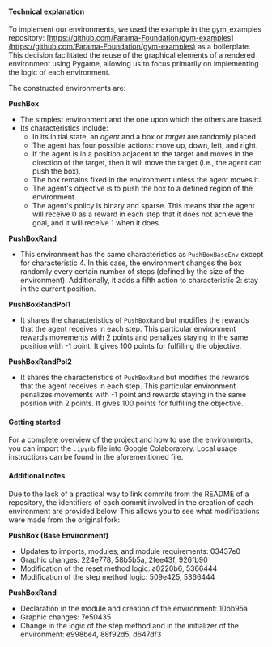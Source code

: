 #### Technical explanation

To implement our environments, we used the example in the gym_examples repository: [https://github.com/Farama-Foundation/gym-examples](https://github.com/Farama-Foundation/gym-examples) as a boilerplate. This decision facilitated the reuse of the graphical elements of a rendered environment using Pygame, allowing us to focus primarily on implementing the logic of each environment.

The constructed environments are:

**PushBox**

- The simplest environment and the one upon which the others are based.
- Its characteristics include:
  - In its initial state, an *agent* and a box or *target* are randomly placed.
  - The agent has four possible actions: move up, down, left, and right.
  - If the agent is in a position adjacent to the target and moves in the direction of the target, then it will move the target (i.e., the agent can push the box).
  - The box remains fixed in the environment unless the agent moves it.
  - The agent's objective is to push the box to a defined region of the environment.
  - The agent's policy is binary and sparse. This means that the agent will receive 0 as a reward in each step that it does not achieve the goal, and it will receive 1 when it does.

**PushBoxRand**

- This environment has the same characteristics as `PushBoxBaseEnv` except for characteristic 4. In this case, the environment changes the box randomly every certain number of steps (defined by the size of the environment). Additionally, it adds a fifth action to characteristic 2: stay in the current position.

**PushBoxRandPol1**

- It shares the characteristics of `PushBoxRand` but modifies the rewards that the agent receives in each step. This particular environment rewards movements with 2 points and penalizes staying in the same position with -1 point. It gives 100 points for fulfilling the objective.

**PushBoxRandPol2**

- It shares the characteristics of `PushBoxRand` but modifies the rewards that the agent receives in each step. This particular environment penalizes movements with -1 point and rewards staying in the same position with 2 points. It gives 100 points for fulfilling the objective.

#### Getting started

For a complete overview of the project and how to use the environments, you can import the `.ipynb` file into Google Colaboratory. Local usage instructions can be found in the aforementioned file.

#### Additional notes

Due to the lack of a practical way to link commits from the README of a repository, the identifiers of each commit involved in the creation of each environment are provided below. This allows you to see what modifications were made from the original fork:

**PushBox (Base Environment)**

- Updates to imports, modules, and module requirements: 03437e0
- Graphic changes: 224e778, 58b5b5a, 2fee43f, 926fb90
- Modification of the reset method logic: a0220b6, 5366444
- Modification of the step method logic: 509e425, 5366444

**PushBoxRand**

- Declaration in the module and creation of the environment: 10bb95a
- Graphic changes: 7e50435
- Change in the logic of the step method and in the initializer of the environment: e998be4, 88f92d5, d647df3

